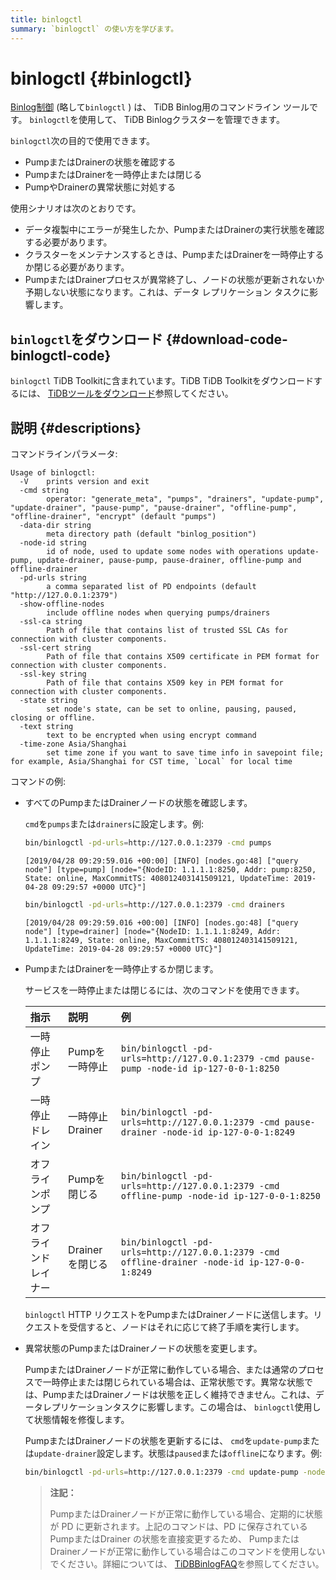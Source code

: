 ```yaml
---
title: binlogctl
summary: `binlogctl` の使い方を学びます。
---
```


# binlogctl {#binlogctl}

[Binlog制御](https://github.com/pingcap/tidb-binlog/tree/release-8.1/binlogctl) (略して`binlogctl` ) は、 TiDB Binlog用のコマンドライン ツールです。 `binlogctl`を使用して、 TiDB Binlogクラスターを管理できます。

`binlogctl`次の目的で使用できます。

-   PumpまたはDrainerの状態を確認する
-   PumpまたはDrainerを一時停止または閉じる
-   PumpやDrainerの異常状態に対処する

使用シナリオは次のとおりです。

-   データ複製中にエラーが発生したか、PumpまたはDrainerの実行状態を確認する必要があります。
-   クラスターをメンテナンスするときは、PumpまたはDrainerを一時停止するか閉じる必要があります。
-   PumpまたはDrainerプロセスが異常終了し、ノードの状態が更新されないか予期しない状態になります。これは、データ レプリケーション タスクに影響します。

## <code>binlogctl</code>をダウンロード {#download-code-binlogctl-code}

`binlogctl` TiDB Toolkitに含まれています。TiDB TiDB Toolkitをダウンロードするには、 [TiDBツールをダウンロード](/download-ecosystem-tools.md)参照してください。

## 説明 {#descriptions}

コマンドラインパラメータ:

    Usage of binlogctl:
      -V    prints version and exit
      -cmd string
            operator: "generate_meta", "pumps", "drainers", "update-pump", "update-drainer", "pause-pump", "pause-drainer", "offline-pump", "offline-drainer", "encrypt" (default "pumps")
      -data-dir string
            meta directory path (default "binlog_position")
      -node-id string
            id of node, used to update some nodes with operations update-pump, update-drainer, pause-pump, pause-drainer, offline-pump and offline-drainer
      -pd-urls string
            a comma separated list of PD endpoints (default "http://127.0.0.1:2379")
      -show-offline-nodes
            include offline nodes when querying pumps/drainers
      -ssl-ca string
            Path of file that contains list of trusted SSL CAs for connection with cluster components.
      -ssl-cert string
            Path of file that contains X509 certificate in PEM format for connection with cluster components.
      -ssl-key string
            Path of file that contains X509 key in PEM format for connection with cluster components.
      -state string
            set node's state, can be set to online, pausing, paused, closing or offline.
      -text string
            text to be encrypted when using encrypt command
      -time-zone Asia/Shanghai
            set time zone if you want to save time info in savepoint file; for example, Asia/Shanghai for CST time, `Local` for local time

コマンドの例:

-   すべてのPumpまたはDrainerノードの状態を確認します。

    `cmd`を`pumps`または`drainers`に設定します。例:

    ```bash
    bin/binlogctl -pd-urls=http://127.0.0.1:2379 -cmd pumps
    ```

        [2019/04/28 09:29:59.016 +00:00] [INFO] [nodes.go:48] ["query node"] [type=pump] [node="{NodeID: 1.1.1.1:8250, Addr: pump:8250, State: online, MaxCommitTS: 408012403141509121, UpdateTime: 2019-04-28 09:29:57 +0000 UTC}"]

    ```bash
    bin/binlogctl -pd-urls=http://127.0.0.1:2379 -cmd drainers
    ```

        [2019/04/28 09:29:59.016 +00:00] [INFO] [nodes.go:48] ["query node"] [type=drainer] [node="{NodeID: 1.1.1.1:8249, Addr: 1.1.1.1:8249, State: online, MaxCommitTS: 408012403141509121, UpdateTime: 2019-04-28 09:29:57 +0000 UTC}"]

-   PumpまたはDrainerを一時停止するか閉じます。

    サービスを一時停止または閉じるには、次のコマンドを使用できます。

    | 指示         | 説明          | 例                                                                                              |
    | :--------- | :---------- | :--------------------------------------------------------------------------------------------- |
    | 一時停止ポンプ    | Pumpを一時停止   | `bin/binlogctl -pd-urls=http://127.0.0.1:2379 -cmd pause-pump -node-id ip-127-0-0-1:8250`      |
    | 一時停止ドレイン   | 一時停止Drainer | `bin/binlogctl -pd-urls=http://127.0.0.1:2379 -cmd pause-drainer -node-id ip-127-0-0-1:8249`   |
    | オフラインポンプ   | Pumpを閉じる    | `bin/binlogctl -pd-urls=http://127.0.0.1:2379 -cmd offline-pump -node-id ip-127-0-0-1:8250`    |
    | オフラインドレイナー | Drainerを閉じる | `bin/binlogctl -pd-urls=http://127.0.0.1:2379 -cmd offline-drainer -node-id ip-127-0-0-1:8249` |

    `binlogctl` HTTP リクエストをPumpまたはDrainerノードに送信します。リクエストを受信すると、ノードはそれに応じて終了手順を実行します。

-   異常状態のPumpまたはDrainerノードの状態を変更します。

    PumpまたはDrainerノードが正常に動作している場合、または通常のプロセスで一時停止または閉じられている場合は、正常状態です。異常な状態では、PumpまたはDrainerノードは状態を正しく維持できません。これは、データレプリケーションタスクに影響します。この場合は、 `binlogctl`使用して状態情報を修復します。

    PumpまたはDrainerノードの状態を更新するには、 `cmd`を`update-pump`または`update-drainer`設定します。状態は`paused`または`offline`になります。例:

    ```bash
    bin/binlogctl -pd-urls=http://127.0.0.1:2379 -cmd update-pump -node-id ip-127-0-0-1:8250 -state paused
    ```

    > **注記：**
    >
    > PumpまたはDrainerノードが正常に動作している場合、定期的に状態が PD に更新されます。上記のコマンドは、PD に保存されているPumpまたはDrainer の状態を直接変更するため、 PumpまたはDrainerノードが正常に動作している場合はこのコマンドを使用しないでください。詳細については、 [TiDBBinlogFAQ](/tidb-binlog/tidb-binlog-faq.md)を参照してください。
